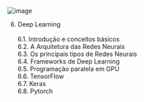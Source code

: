 ![image](DeepLearning.png)

6. Deep Learning  <br />  <br />
6.1. Introdução e conceitos básicos <br />
6.2. A Arquitetura das Redes Neurais  <br />
6.3. Os principais tipos de Redes Neurais  <br />
6.4. Frameworks de Deep Learning  <br />
6.5. Programação paralela em GPU  <br />
6.6. TensorFlow  <br />
6.7. Keras  <br /> 
6.8. Pytorch <br />

